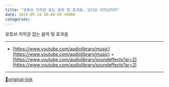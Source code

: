 ```yaml
---
title: "유튜브 저작권 없는 음악 및 효과음. 오디오 라이브러리"
date: 2019-05-14 10:49:49 +0900
categories: 
---
```

  

유튜브 저작권 없는 음악 및 효과음





***
+ [https://www.youtube.com/audiolibrary/music](https://www.youtube.com/audiolibrary/music)  + [https://www.youtube.com/audiolibrary/soundeffects?ar=2](https://www.youtube.com/audiolibrary/soundeffects?ar=2)


***
[🔗original-link](http://www.mins01.com/mh/tech/read/1287)